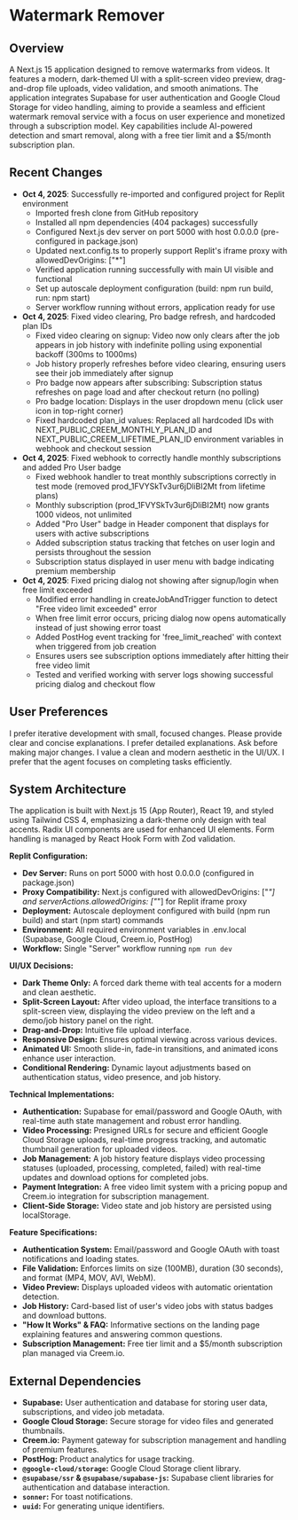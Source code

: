 # Watermark Remover

## Overview
A Next.js 15 application designed to remove watermarks from videos. It features a modern, dark-themed UI with a split-screen video preview, drag-and-drop file uploads, video validation, and smooth animations. The application integrates Supabase for user authentication and Google Cloud Storage for video handling, aiming to provide a seamless and efficient watermark removal service with a focus on user experience and monetized through a subscription model. Key capabilities include AI-powered detection and smart removal, along with a free tier limit and a $5/month subscription plan.

## Recent Changes
- **Oct 4, 2025**: Successfully re-imported and configured project for Replit environment
  - Imported fresh clone from GitHub repository
  - Installed all npm dependencies (404 packages) successfully
  - Configured Next.js dev server on port 5000 with host 0.0.0.0 (pre-configured in package.json)
  - Updated next.config.ts to properly support Replit's iframe proxy with allowedDevOrigins: ["*"]
  - Verified application running successfully with main UI visible and functional
  - Set up autoscale deployment configuration (build: npm run build, run: npm start)
  - Server workflow running without errors, application ready for use
- **Oct 4, 2025**: Fixed video clearing, Pro badge refresh, and hardcoded plan IDs
  - Fixed video clearing on signup: Video now only clears after the job appears in job history with indefinite polling using exponential backoff (300ms to 1000ms)
  - Job history properly refreshes before video clearing, ensuring users see their job immediately after signup
  - Pro badge now appears after subscribing: Subscription status refreshes on page load and after checkout return (no polling)
  - Pro badge location: Displays in the user dropdown menu (click user icon in top-right corner)
  - Fixed hardcoded plan_id values: Replaced all hardcoded IDs with NEXT_PUBLIC_CREEM_MONTHLY_PLAN_ID and NEXT_PUBLIC_CREEM_LIFETIME_PLAN_ID environment variables in webhook and checkout session
- **Oct 4, 2025**: Fixed webhook to correctly handle monthly subscriptions and added Pro User badge
  - Fixed webhook handler to treat monthly subscriptions correctly in test mode (removed prod_1FVYSkTv3ur6jDliBI2Mt from lifetime plans)
  - Monthly subscription (prod_1FVYSkTv3ur6jDliBI2Mt) now grants 1000 videos, not unlimited
  - Added "Pro User" badge in Header component that displays for users with active subscriptions
  - Added subscription status tracking that fetches on user login and persists throughout the session
  - Subscription status displayed in user menu with badge indicating premium membership
- **Oct 4, 2025**: Fixed pricing dialog not showing after signup/login when free limit exceeded
  - Modified error handling in createJobAndTrigger function to detect "Free video limit exceeded" error
  - When free limit error occurs, pricing dialog now opens automatically instead of just showing error toast
  - Added PostHog event tracking for 'free_limit_reached' with context when triggered from job creation
  - Ensures users see subscription options immediately after hitting their free video limit
  - Tested and verified working with server logs showing successful pricing dialog and checkout flow

## User Preferences
I prefer iterative development with small, focused changes.
Please provide clear and concise explanations.
I prefer detailed explanations.
Ask before making major changes.
I value a clean and modern aesthetic in the UI/UX.
I prefer that the agent focuses on completing tasks efficiently.

## System Architecture
The application is built with Next.js 15 (App Router), React 19, and styled using Tailwind CSS 4, emphasizing a dark-theme only design with teal accents. Radix UI components are used for enhanced UI elements. Form handling is managed by React Hook Form with Zod validation.

**Replit Configuration:**
- **Dev Server:** Runs on port 5000 with host 0.0.0.0 (configured in package.json)
- **Proxy Compatibility:** Next.js configured with allowedDevOrigins: ["*"] and serverActions.allowedOrigins: ["*"] for Replit iframe proxy
- **Deployment:** Autoscale deployment configured with build (npm run build) and start (npm start) commands
- **Environment:** All required environment variables in .env.local (Supabase, Google Cloud, Creem.io, PostHog)
- **Workflow:** Single "Server" workflow running `npm run dev`

**UI/UX Decisions:**
- **Dark Theme Only:** A forced dark theme with teal accents for a modern and clean aesthetic.
- **Split-Screen Layout:** After video upload, the interface transitions to a split-screen view, displaying the video preview on the left and a demo/job history panel on the right.
- **Drag-and-Drop:** Intuitive file upload interface.
- **Responsive Design:** Ensures optimal viewing across various devices.
- **Animated UI:** Smooth slide-in, fade-in transitions, and animated icons enhance user interaction.
- **Conditional Rendering:** Dynamic layout adjustments based on authentication status, video presence, and job history.

**Technical Implementations:**
- **Authentication:** Supabase for email/password and Google OAuth, with real-time auth state management and robust error handling.
- **Video Processing:** Presigned URLs for secure and efficient Google Cloud Storage uploads, real-time progress tracking, and automatic thumbnail generation for uploaded videos.
- **Job Management:** A job history feature displays video processing statuses (uploaded, processing, completed, failed) with real-time updates and download options for completed jobs.
- **Payment Integration:** A free video limit system with a pricing popup and Creem.io integration for subscription management.
- **Client-Side Storage:** Video state and job history are persisted using localStorage.

**Feature Specifications:**
- **Authentication System:** Email/password and Google OAuth with toast notifications and loading states.
- **File Validation:** Enforces limits on size (100MB), duration (30 seconds), and format (MP4, MOV, AVI, WebM).
- **Video Preview:** Displays uploaded videos with automatic orientation detection.
- **Job History:** Card-based list of user's video jobs with status badges and download buttons.
- **"How It Works" & FAQ:** Informative sections on the landing page explaining features and answering common questions.
- **Subscription Management:** Free tier limit and a $5/month subscription plan managed via Creem.io.

## External Dependencies
- **Supabase:** User authentication and database for storing user data, subscriptions, and video job metadata.
- **Google Cloud Storage:** Secure storage for video files and generated thumbnails.
- **Creem.io:** Payment gateway for subscription management and handling of premium features.
- **PostHog:** Product analytics for usage tracking.
- **`@google-cloud/storage`:** Google Cloud Storage client library.
- **`@supabase/ssr` & `@supabase/supabase-js`:** Supabase client libraries for authentication and database interaction.
- **`sonner`:** For toast notifications.
- **`uuid`:** For generating unique identifiers.